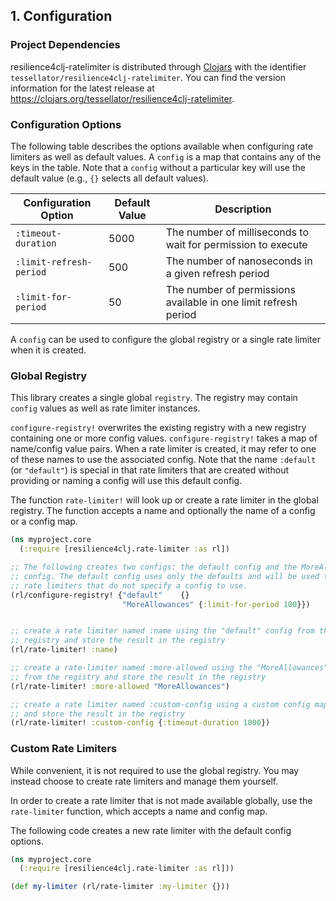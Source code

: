 ## 1. Configuration

### Project Dependencies

resilience4clj-ratelimiter is distributed through
[Clojars](https://clojars.org) with the identifier
`tessellator/resilience4clj-ratelimiter`. You can find the version
information for the latest release at
https://clojars.org/tessellator/resilience4clj-ratelimiter.

### Configuration Options

The following table describes the options available when configuring rate
limiters as well as default values. A `config` is a map that contains any of the
keys in the table. Note that a `config` without a particular key will use the
default value (e.g., `{}` selects all default values).

| Configuration Option    | Default Value | Description                                                     |
|-------------------------|---------------|-----------------------------------------------------------------|
| `:timeout-duration`     |          5000 | The number of milliseconds to wait for permission to execute    |
| `:limit-refresh-period` |           500 | The number of nanoseconds in a given refresh period             |
| `:limit-for-period`     |            50 | The number of permissions available in one limit refresh period |

A `config` can be used to configure the global registry or a single rate
limiter when it is created.

### Global Registry

This library creates a single global `registry`. The registry may contain
`config` values as well as rate limiter instances.

`configure-registry!` overwrites the existing registry with a new registry
containing one or more config values. `configure-registry!` takes a map of
name/config value pairs. When a rate limiter is created, it may refer to one of
these names to use the associated config. Note that the name `:default` (or
`"default"`) is special in that rate limiters that are created without providing
or naming a config will use this default config.

The function `rate-limiter!` will look up or create a rate limiter in the
global registry. The function accepts a name and optionally the name of a config
or a config map.

```clojure
(ns myproject.core
  (:require [resilience4clj.rate-limiter :as rl])

;; The following creates two configs: the default config and the MoreAllowances
;; config. The default config uses only the defaults and will be used to create
;; rate limiters that do not specify a config to use.
(rl/configure-registry! {"default"    {}
                         "MoreAllowances" {:limit-for-period 100}})


;; create a rate limiter named :name using the "default" config from the
;; registry and store the result in the registry
(rl/rate-limiter! :name)

;; create a rate-limiter named :more-allowed using the "MoreAllowances" config
;; from the registry and store the result in the registry
(rl/rate-limiter! :more-allowed "MoreAllowances")

;; create a rate limiter named :custom-config using a custom config map
;; and store the result in the registry
(rl/rate-limiter! :custom-config {:timeout-duration 1000})
```

### Custom Rate Limiters

While convenient, it is not required to use the global registry. You may instead
choose to create rate limiters and manage them yourself.

In order to create a rate limiter that is not made available globally, use
the `rate-limiter` function, which accepts a name and config map.

The following code creates a new rate limiter with the default config options.

```clojure
(ns myproject.core
  (:require [resilience4clj.rate-limiter :as rl]))

(def my-limiter (rl/rate-limiter :my-limiter {}))
```
